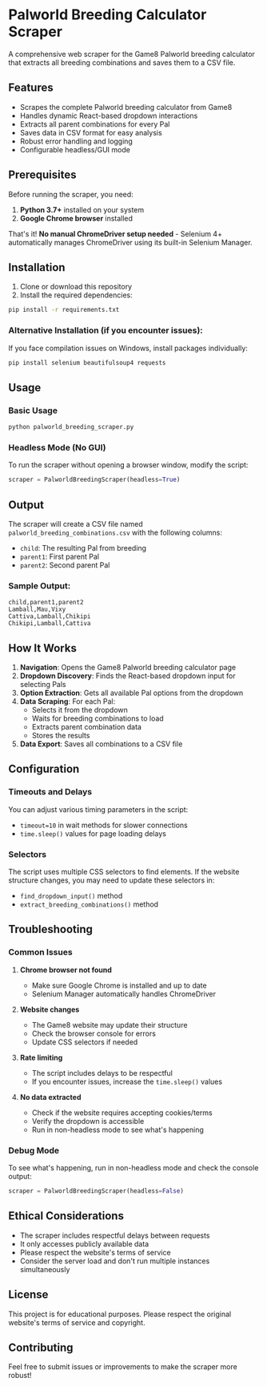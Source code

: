 # Palworld Breeding Calculator Scraper

A comprehensive web scraper for the Game8 Palworld breeding calculator that extracts all breeding combinations and saves them to a CSV file.

## Features

- Scrapes the complete Palworld breeding calculator from Game8
- Handles dynamic React-based dropdown interactions
- Extracts all parent combinations for every Pal
- Saves data in CSV format for easy analysis
- Robust error handling and logging
- Configurable headless/GUI mode

## Prerequisites

Before running the scraper, you need:

1. **Python 3.7+** installed on your system
2. **Google Chrome browser** installed

That's it! **No manual ChromeDriver setup needed** - Selenium 4+ automatically manages ChromeDriver using its built-in Selenium Manager.

## Installation

1. Clone or download this repository
2. Install the required dependencies:
```bash
pip install -r requirements.txt
```

### Alternative Installation (if you encounter issues):
If you face compilation issues on Windows, install packages individually:
```bash
pip install selenium beautifulsoup4 requests
```

## Usage

### Basic Usage
```bash
python palworld_breeding_scraper.py
```

### Headless Mode (No GUI)
To run the scraper without opening a browser window, modify the script:
```python
scraper = PalworldBreedingScraper(headless=True)
```

## Output

The scraper will create a CSV file named `palworld_breeding_combinations.csv` with the following columns:
- `child`: The resulting Pal from breeding
- `parent1`: First parent Pal
- `parent2`: Second parent Pal

### Sample Output:
```csv
child,parent1,parent2
Lamball,Mau,Vixy
Cattiva,Lamball,Chikipi
Chikipi,Lamball,Cattiva
```

## How It Works

1. **Navigation**: Opens the Game8 Palworld breeding calculator page
2. **Dropdown Discovery**: Finds the React-based dropdown input for selecting Pals
3. **Option Extraction**: Gets all available Pal options from the dropdown
4. **Data Scraping**: For each Pal:
   - Selects it from the dropdown
   - Waits for breeding combinations to load
   - Extracts parent combination data
   - Stores the results
5. **Data Export**: Saves all combinations to a CSV file

## Configuration

### Timeouts and Delays
You can adjust various timing parameters in the script:
- `timeout=10` in wait methods for slower connections
- `time.sleep()` values for page loading delays

### Selectors
The script uses multiple CSS selectors to find elements. If the website structure changes, you may need to update these selectors in:
- `find_dropdown_input()` method
- `extract_breeding_combinations()` method

## Troubleshooting

### Common Issues

1. **Chrome browser not found**
   - Make sure Google Chrome is installed and up to date
   - Selenium Manager automatically handles ChromeDriver

2. **Website changes**
   - The Game8 website may update their structure
   - Check the browser console for errors
   - Update CSS selectors if needed

3. **Rate limiting**
   - The script includes delays to be respectful
   - If you encounter issues, increase the `time.sleep()` values

4. **No data extracted**
   - Check if the website requires accepting cookies/terms
   - Verify the dropdown is accessible
   - Run in non-headless mode to see what's happening

### Debug Mode
To see what's happening, run in non-headless mode and check the console output:
```python
scraper = PalworldBreedingScraper(headless=False)
```

## Ethical Considerations

- The scraper includes respectful delays between requests
- It only accesses publicly available data
- Please respect the website's terms of service
- Consider the server load and don't run multiple instances simultaneously

## License

This project is for educational purposes. Please respect the original website's terms of service and copyright.

## Contributing

Feel free to submit issues or improvements to make the scraper more robust! 
